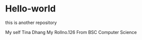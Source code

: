 # Hello-world
this is another repository



My self Tina Dhang
My Rollno.126
From BSC Computer Science
